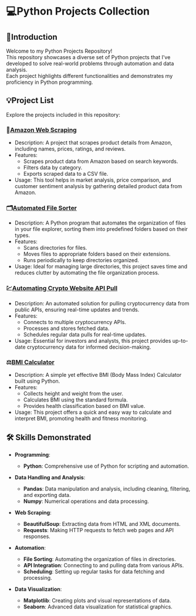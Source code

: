 # 💻Python Projects Collection

## 🔎Introduction
Welcome to my Python Projects Repository!  
This repository showcases a diverse set of Python projects that I've developed to solve real-world problems through automation and data analysis.  
Each project highlights different functionalities and demonstrates my proficiency in Python programming. 

## 💡Project List
Explore the projects included in this repository:

### 🛒[Amazon Web Scraping](https://github.com/tsenyun/Python/blob/main/Amazon%20Web%20Scraping.ipynb)
- Description: A project that scrapes product details from Amazon, including names, prices, ratings, and reviews.
- Features:
    - Scrapes product data from Amazon based on search keywords.
    - Filters data by category.
    - Exports scraped data to a CSV file.
- Usage: This tool helps in market analysis, price comparison, and customer sentiment analysis by gathering detailed product data from Amazon.

### 🗂️[Automated File Sorter](https://github.com/tsenyun/Python/blob/main/Automated%20File%20Sorter%20in%20File%20Explorer.ipynb)
- Description: A Python program that automates the organization of files in your file explorer, sorting them into predefined folders based on their types.
- Features:
    - Scans directories for files.
    - Moves files to appropriate folders based on their extensions.
    - Runs periodically to keep directories organized.
- Usage: Ideal for managing large directories, this project saves time and reduces clutter by automating the file organization process.

### 💹[Automating Crypto Website API Pull](https://github.com/tsenyun/Python/blob/main/Automating%20Crypto%20Website%20API%20Pull.ipynb)
- Description: An automated solution for pulling cryptocurrency data from public APIs, ensuring real-time updates and trends.
- Features:
  - Connects to multiple cryptocurrency APIs.
  - Processes and stores fetched data.
  - Schedules regular data pulls for real-time updates.
- Usage: Essential for investors and analysts, this project provides up-to-date cryptocurrency data for informed decision-making.

### ⚖️[BMI Calculator](https://github.com/tsenyun/Python/blob/main/BMI%20Calculator.ipynb)
- Description: A simple yet effective BMI (Body Mass Index) Calculator built using Python.
- Features:
  - Collects height and weight from the user.
  - Calculates BMI using the standard formula.
  - Provides health classification based on BMI value.
- Usage: This project offers a quick and easy way to calculate and interpret BMI, promoting health and fitness monitoring.

## 🛠️ Skills Demonstrated
- **Programming**: 
  - **Python**: Comprehensive use of Python for scripting and automation.

- **Data Handling and Analysis**:
  - **Pandas**: Data manipulation and analysis, including cleaning, filtering, and exporting data.
  - **Numpy**: Numerical operations and data processing.

- **Web Scraping**:
  - **BeautifulSoup**: Extracting data from HTML and XML documents.
  - **Requests**: Making HTTP requests to fetch web pages and API responses.

- **Automation**:
  - **File Sorting**: Automating the organization of files in directories.
  - **API Integration**: Connecting to and pulling data from various APIs.
  - **Scheduling**: Setting up regular tasks for data fetching and processing.

- **Data Visualization**:
  - **Matplotlib**: Creating plots and visual representations of data.
  - **Seaborn**: Advanced data visualization for statistical graphics.


